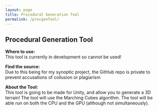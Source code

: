 ```yaml
---
layout: page
title: Procedural Generation Tool
permalink: /procgenTool/
---
```

<style>
  .game-page-container {
    display: flex;
    gap: 20px;
    margin: 20px;
  }
  .game-description {
    flex: 2;
    padding-right: 20px;
  }
  .game-images {
    flex: 1;
    display: flex;
    flex-direction: column;
    gap: 10px;
  }
  .game-images img {
    width: 100%;
    border-radius: 5px;
  }
  .github-button {
  display: inline-block;
  background-color: #333; /* GitHub color */
  color: #fff;
  padding: 10px 20px;
  border-radius: 5px;
  font-weight: bold;
  text-decoration: none;
  transition: background-color 0.3s;
}

.github-button:hover {
  background-color: #444;
}

  .lightbox {
  display: none;
  justify-content: center;
  align-items: center;
  position: fixed;
  top: 0;
  left: 0;
  width: 100%;
  height: 100%;
  background-color: rgba(0, 0, 0, 0.8);
  z-index: 1000;
}

.lightbox img {
  max-width: 90%;
  max-height: 90%;
}
</style>



<!--
<iframe width="560" height="315" src="https://www.youtube.com/embed/X6xnIptPP1Y?si=JLSen8Qlp5l4m0B8" title="YouTube video player" frameborder="0" allow="accelerometer; autoplay; clipboard-write; encrypted-media; gyroscope; picture-in-picture; web-share" referrerpolicy="strict-origin-when-cross-origin" allowfullscreen></iframe>
<div class="game-page-container">
-->
  
  <!-- Game description and experience-->
  <div class="game-description">
    <h2>Procedural Generation Tool</h2>
    <p> <strong>Where to use:</strong> <br> This tool is currently in development so cannot be used! </p> 
    <p> <strong>Find the source:</strong>
    <br> Due to this being for my synoptic project, the GitHub repo is private to prevent accusations of collusion or plagiarism <!--<a href="https://github.com/kungaroh/Ionix-Game-Engine" target="_blank" class="github-button">View Source on GitHub</a>--> </p>
    <p><strong>About the Tool:</strong><br>This tool is going to be made for Unity, and allow you to generate a 3D terrain! The tool will use the Marching Cubes algorithm. The tool will be able run on both the CPU and the GPU (although not simultaneously). </p>
    <!--
    <h3>My Experience:</h3>
    <br><p><strong>what I did</strong></p>
    <br><p>Throughout this project I woked on the Architecture team! My duties included, implementing and managing the layer system, and assiting with implementing the Tiled editor<br>I took control over the Object layer to ensure functionality of the <strong>scene</strong>, <strong>objects</strong>, and <strong>omponents</strong>. I implemented the functions in these classes to ensure they can all interact with eachother and can be accessed and changed through the scripts, as well as being made when the engine first starts.</p>
    <br><p><strong>why?</strong></p>
    <br><p>Ionix Engine was created as part of the Game Engine unit at university. Ionix Engine is being developed to give the Computer Game Development cohort hands on experience with working in a large code base, with a large team. 
    This includes expanding on an existing framework, and implementing all the features you would want to have in a 2D game engine.
    <br>The class was split up into team , these were Architecture, Scripting, physics, Input, UI and Graphics/Audio</p>
    <br><p><strong>How can it be expanded?</strong></p>
    <br><p>The engine can be expanded and improved by improving the Tiled intergration, such as being able to run the engine directly from Tiled with a single button press! </p> -->
    
  </div>

  <!-- Game images -->
  <!--
  <div class="game-images">
    <img src="/portfolio icons/ionix logo.png" alt="Ionix Engine Logo">
    <img src="/Ionix Images/launching game.gif" alt="A gif of launching a game from the Tiled Editor">
    <img src="/Ionix Images/LayerObject code snippet.png" alt="A code snippet from the Object Layer">
    <img src="/Ionix Images/tiled editor.png" alt="An image of the tiled editor with a simple 2D game in it">
    <img src="/Ionix Images/Object class code snippet.png" alt="A code snippet from the Object class">
  </div>
    <div class="lightbox" id="lightbox">
    <img src="" alt="Expanded image" id="lightbox-image">
  </div>
  -->

  <script>
  const images = document.querySelectorAll('.game-images img');
  const lightbox = document.getElementById('lightbox');
  const lightboxImage = document.getElementById('lightbox-image');

  images.forEach(img => {
  img.addEventListener('click', () => {
    const fullImage = img.getAttribute('src');
    if (fullImage) {
      lightboxImage.src = fullImage;
      lightbox.style.display = 'flex';
    }
  });
});

lightbox.addEventListener('click', () => {
  lightboxImage.src = ''; 
  lightbox.style.display = 'none';
});
</script>
</div>
